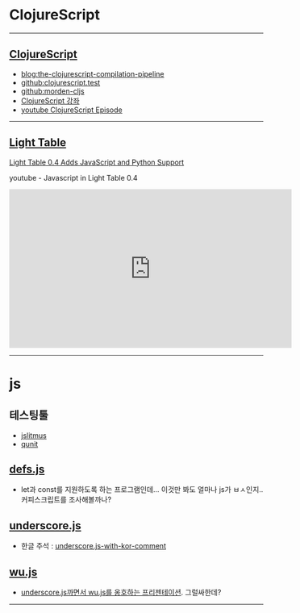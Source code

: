 ClojureScript
=========================================================================

--------------------------------------------------------------------------------

## [ClojureScript][github:clojurescript]
* [blog:the-clojurescript-compilation-pipeline]
* [github:clojurescript.test]
* [github:morden-cljs]
* [ClojureScript 강좌]
* [youtube ClojureScript Episode](http://www.youtube.com/user/zubairq/videos)

--------------------------------------------------------------------------------

## [Light Table]
[Light Table 0.4 Adds JavaScript and Python Support]

youtube - Javascript in Light Table 0.4 
<iframe width="560" height="315" src="http://www.youtube.com/embed/gtXpOD6jFls" frameborder="0" allowfullscreen></iframe>

--------------------------------------------------------------------------------

# js
## 테스팅툴
* [jslitmus]
* [qunit]

## [defs.js]
- let과 const를 지원하도록 하는 프로그램인데... 이것만 봐도 얼마나 js가 ㅂㅅ인지.. 커피스크립트를 조사해볼까나?

## [underscore.js]
- 한글 주석 : [underscore.js-with-kor-comment]

## [wu.js]
- [underscore.js까면서 wu.js를 옹호하는 프리젠테이션][slideshare:underscore-wu]. 그럴싸한데?

--------------------------------------------------------------------------------

[Light Table]: http://www.lighttable.com/
[Light Table 0.4 Adds JavaScript and Python Support]: http://www.stateofcode.com/2013/05/light-table-0-4-adds-javascript-and-python-support/

[blog:the-clojurescript-compilation-pipeline]: http://blog.fogus.me/2012/04/25/the-clojurescript-compilation-pipeline/
[github:clojurescript]: https://github.com/clojure/clojurescript
[github:clojurescript.test]: https://github.com/cemerick/clojurescript.test
[github:lein-cljsbuild]: https://github.com/emezeske/lein-cljsbuild
[github:morden-cljs]: https://github.com/magomimmo/modern-cljs
[javascript-clojurescript]: http://himera.herokuapp.com/synonym.html
[ClojureScript 강좌]: http://www.english4u.kr/cljs-memo/
[ClojureScript One]: http://clojurescriptone.com/
[github:clojurescriptone]: https://github.com/brentonashworth/one
[google:closure]: https://developers.google.com/closure/

[defs.js]: https://github.com/olov/defs

[underscore.js]: http://underscorejs.org/
[underscore.js-with-kor-comment]: https://github.com/tipjs/Underscore.js-kr/blob/master/underscore.js

[wu.js]: http://fitzgen.github.io/wu.js/
[slideshare:underscore-wu]: http://www.slideshare.net/drboolean/underscore-18211797

[jslitmus]: http://code.google.com/p/jslitmus/
[qunit]: http://qunitjs.com/